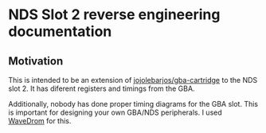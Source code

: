 # NDS Slot 2 reverse engineering documentation

## Motivation
This is intended to be an extension of [jojolebarjos/gba-cartridge](https://github.com/jojolebarjos/gba-cartridge) to the NDS slot 2. It has diferent registers and timings from the
GBA.

Additionally, nobody has done proper timing diagrams for the GBA slot. This is important for designing your own GBA/NDS peripherals. I used [WaveDrom](https://wavedrom.com) for this. 
